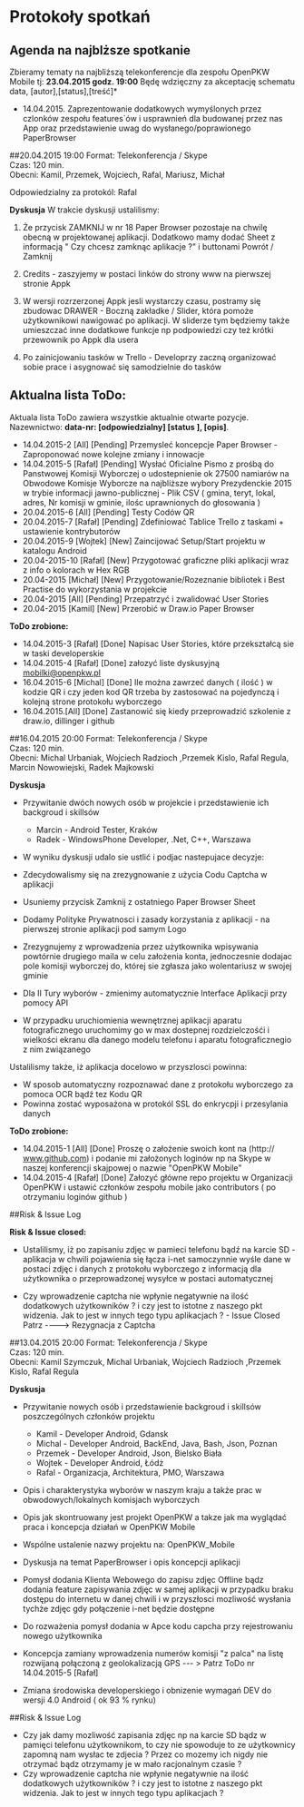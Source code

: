 # Protokoły spotkań

## Agenda na najblższe spotkanie 
Zbieramy tematy na najbliższą telekonferencje dla zespołu OpenPKW Mobile tj: **23.04.2015 godz. 19:00** Będę wdzięczny za akceptację schematu data, [autor],[status],[treść]* 


* 14.04.2015. Zaprezentowanie dodatkowych wymyślonych przez czlonków zespołu features`ów i usprawnień dla budowanej przez nas App oraz przedstawienie uwag do wysłanego/poprawionego PaperBrowser
 


##20.04.2015 19:00
Format: Telekonferencja / Skype  
Czas: 120 min.  
Obecni:  Kamil, Przemek, Wojciech,  Rafal,  Mariusz, Michał

Odpowiedzialny za protokól: Rafal


**Dyskusja**
 W trakcie dyskusji ustalilismy:
 
1. Że przycisk ZAMKNIJ w nr 18 Paper Browser pozostaje na chwilę obecną w projektowanej aplikacji. Dodatkowo mamy dodać Sheet z informacją " Czy chcesz zamknąc  aplikacje ?" i buttonami  Powrót / Zamknij 


2. Credits - zaszyjemy w postaci linków do strony www na pierwszej stronie Appk
 

3.  W wersji rozrzerzonej Appk jesli wystarczy czasu, postramy się zbudowac DRAWER - Boczną zakładke / Slider, która pomoże użytkownikowi nawigować po aplikacji. W sliderze tym będziemy także umieszczać inne dodatkowe funkcje np podpowiedzi czy też krótki przewownik po Appk dla usera

4. Po zainicjowaniu tasków w Trello - Developrzy zaczną organizować sobie prace i asygnować się samodzielnie do tasków


## Aktualna lista ToDo: 
Aktuala lista ToDo zawiera wszystkie aktualnie otwarte pozycje. Nazewnictwo: **data-nr: [odpowiedzialny] [status ], [opis]**. 


* 14.04.2015-2 [All] [Pending] Przemysleć koncepcje Paper Browser - Zaproponować nowe kolejne zmiany i innowacje
* 14.04.2015-5 [Rafał] [Pending] Wysłać Oficialne Pismo z prośbą do Panstwowej Komisji Wyborczej o udostepnienie ok 27500 namiarów na Obwodowe Komisje Wyborcze na najbliższe wybory Prezydenckie 2015 w trybie informacji jawno-publicznej - Plik CSV ( gmina, teryt, lokal, adres, Nr komisji w gminie, ilośc uprawnionych do głosowania )
* 20.04.2015-6 [All] [Pending] Testy Codów QR
* 20.04.2015-7 [Rafał] [Pending] Zdefiniować Tablice Trello z taskami + ustawienie kontrybutorów
* 20.04.2015-9 [Wojtek] [New] Zaincijować Setup/Start projektu w katalogu Android
* 20.04-2015-10 [Rafał] [New] Przygotować graficzne pliki aplikacji wraz z info o kolorach w Hex RGB 
* 20.04-2015 [Michał] [New] Przygotowanie/Rozeznanie bibliotek i Best Practise do wykorzystania w projekcie
* 20.04-2015 [All] [Pending] Przepatrzyć i zwalidować User Stories 
* 20.04-2015 [Kamil] [New] Przerobić w Draw.io Paper Browser

**ToDo zrobione:** 

* 14.04.2015-3 [Rafał] [Done] Napisac User Stories, które przekształcą sie w taski developerskie
*  14.04.2015-4 [Rafał] [Done] załozyć liste dyskusyjną mobilki@openpkw.pl
*  16.04.2015-6 [Michal] [Done] Ile można zawrzeć danych ( ilość ) w kodzie QR i czy jeden kod QR trzeba by zastosować na pojedynczą i kolejną strone protokołu wyborczego 
* 16.04.2015.[All] [Done] Zastanowić się kiedy przeprowadzić szkolenie z draw.io, dillinger i github 


##16.04.2015 20:00
Format: Telekonferencja / Skype  
Czas: 120 min.  
Obecni: Michal Urbaniak, Wojciech Radzioch ,Przemek Kislo, Rafal Regula, Marcin Nowowiejski, Radek Majkowski

**Dyskusja**
* Przywitanie  dwóch nowych osób w projekcie i przedstawienie ich backgroud i skillsów 

  *  Marcin -   Android Tester, Kraków
  *  Radek  - WindowsPhone Developer, .Net, C++,  Warszawa

* W wyniku dyskusji udalo sie ustlić i podjac nastepujace decyzje:

 *  Zdecydowalismy się na zrezygnowanie z użycia Codu Captcha w aplikacji 
 *  Usuniemy przycisk Zamknij z ostatniego Paper Browser Sheet  
 *  Dodamy Polityke Prywatnosci i zasady korzystania z aplikacji - na pierwszej stronie aplikacji pod samym Logo
 *  Zrezygnujemy z wprowadzenia przez użytkownika wpisywania powtórnie drugiego maila w celu założenia konta, jednoczesnie dodajac pole komisji wyborczej do,  której sie zgłasza jako wolentariusz w swojej gminie
 *  Dla II Tury wyborów - zmienimy automatycznie Interface Aplikacji przy pomocy API
 *  W przypadku uruchiomienia wewnętrznej aplikacji aparatu fotograficznego uruchomimy go w max dostepnej rozdzielczośći i wielkości ekranu dla danego modelu  telefonu i aparatu fotograficznegio z nim związanego
 
Ustalilismy także, iż aplikacja docelowo w przyszlosci powinna:
 *  W sposob automatyczny rozpoznawać dane z protokołu wyborczego za pomoca OCR bądź tez Kodu QR 
 *  Powinna zostać wyposażona w protokól SSL do enkrycpji i przesylania danych
 

**ToDo zrobione:** 
* 14.04.2015-1 [All] [Done] Proszę o założenie swoich kont na (http:// www.github.com) i podanie mi założonych loginów np na Skype w naszej konferencji skajpowej o nazwie "OpenPKW Mobile"
*  14.04.2015-4 [Rafał] [Done] Załozyć główne repo projektu w Organizacji OpenPKW i ustawić członków zespołu mobile jako contributors ( po otrzymaniu loginów github )

 ##Risk & Issue Log

**Risk & Issue closed:** 

* Ustalilismy, iż po zapisaniu zdjęc w pamieci telefonu bądź na karcie SD - aplikacja w chwili pojawienia się łącza i-net samoczynnie wyśle dane w postaci zdjęc i danych z protokołu  wyborczego z informacją dla użytkownika o przeprowadzonej wysyłce w postaci automatycznej

* Czy wprowadzenie captcha nie wpłynie negatywnie na ilość dodatkowych użytkowników ? i czy jest to istotne z naszego pkt widzenia. Jak to jest w innych tego typu aplikacjach ? - Issue Closed Patrz ----> Rezygnacja z Captcha


##13.04.2015 20:00
Format: Telekonferencja / Skype  
Czas: 120 min.  
Obecni: Kamil Szymczuk, Michal Urbaniak, Wojciech Radzioch ,Przemek Kislo, Rafal Regula 

**Dyskusja**
* Przywitanie nowych osób i przedstawienie backgroud i skillsów poszczególnych członków projektu
  *  Kamil -  Developer Android, Gdansk
  *  Michal -  Developer Android, BackEnd, Java, Bash, Json, Poznan
  *  Przemek -  Developer Android, Json, Bielsko Biała  
  *  Wojtek - Developer Android, Łódż
  *  Rafal - Organizacja, Architektura, PMO, Warszawa
  
* Opis i charakterystyka wyborów w naszym kraju a także prac w obwodowych/lokalnych komisjach wyborczych

* Opis jak skontruowany jest projekt OpenPKW a takze jak ma wyglądać praca i koncepcja działań w OpenPKW Mobile
 *  Wspólne ustalenie nazwy projektu na: OpenPKW_Mobile 
 *  Dyskusja na temat PaperBrowser i opis koncepcji aplikacji 
 * Pomysł dodania Klienta Webowego do zapisu zdjęc Offline bądz dodania feature zapisywania zdjęc w samej aplikacji w przypadku braku dostępu do internetu w danej chwili i w przyszłosci mozliwość wysłania tychże zdjęc gdy połączenie i-net będzie dostępne
 * Do rozważenia pomysł dodania w Apce kodu capcha przy rejestrowaniu nowego użytkownika 
 * Koncepcja zamiany wprowadzenia numerów komisji "z palca" na listę rozwijaną połączoną z geolokalizacją GPS --- > Patrz ToDo nr
14.04.2015-5 [Rafał]
 * Zmiana środowiska developerskiego i obnizenie wymagań DEV do wersji 4.0 Android ( ok 93 % rynku)
 
##Risk & Issue Log

* Czy jak damy mozliwość zapisania zdjęc np na karcie SD bądz w pamięci telefonu użytkownikom, to czy nie spowoduje to ze użytkownicy zapomną nam wysłac te zdjecia ? Przez co mozemy ich nigdy nie otrzymać bądz otrzymamy je w mało racjonalnym czasie ?
* Czy wprowadzenie captcha nie wpłynie negatywnie na ilość dodatkowych użytkowników ? i czy jest to istotne z naszego pkt widzenia. Jak to jest w innych tego typu aplikacjach ?

